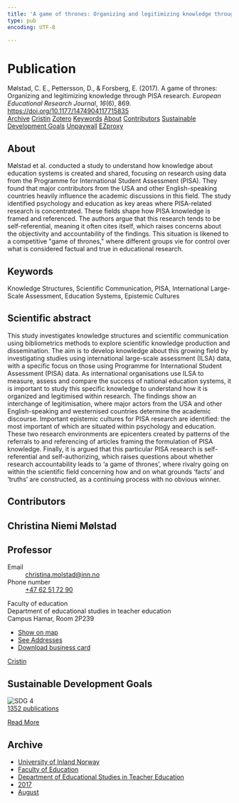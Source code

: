```yaml
---
title: 'A game of thrones: Organizing and legitimizing knowledge through PISA research'
type: pub
encoding: UTF-8

---
```

<h1>Publication</h1>
<article id="csl-bib-container-KPBHU6QV" class="csl-bib-container">
  <div class="csl-bib-body"> <div class="csl-entry">Mølstad, C. E., Pettersson, D., &#38; Forsberg, E. (2017). A game of thrones: Organizing and legitimizing knowledge through PISA research. <i>European Educational Research Journal</i>, <i>16</i>(6), 869. <a href="https://doi.org/10.1177/1474904117715835">https://doi.org/10.1177/1474904117715835</a></div> </div>
  <div class="csl-bib-buttons">
    <a href="#taxonomy-article-KPBHU6QV" alt="archive" class="csl-bib-button">Archive</a>
    <a href="https://app.cristin.no/results/show.jsf?id=1485342" alt="Cristin" class="csl-bib-button">Cristin</a>
    <a href="http://zotero.org/groups/5881554/items/KPBHU6QV" alt="Zotero" class="csl-bib-button">Zotero</a>
    <a href="#keywords-article-KPBHU6QV" alt="keywords" class="csl-bib-button">Keywords</a>
    <a href="#about-article-KPBHU6QV" alt="about_pub" class="csl-bib-button">About</a>
    <a href="#contributors-article-KPBHU6QV" alt="contributors" class="csl-bib-button">Contributors</a>
    <a href="#sdg-article-KPBHU6QV" alt="sdg" class="csl-bib-button">Sustainable Development Goals</a>
    <a href="https://doi.org/10.1177/1474904117715835" alt="Unpaywall" class="csl-bib-button">Unpaywall</a>
    <a href="https://doi.org/10.1177/1474904117715835" alt="EZproxy" class="csl-bib-button">EZproxy</a>
  </div>
  <div id="csl-bib-meta-container-KPBHU6QV"></div>
</article>
<div id="csl-bib-meta-KPBHU6QV" class="csl-bib-meta">
  <article id="about-article-KPBHU6QV" class="about_pub-article">
    <h1>About</h1>
    Mølstad et al. conducted a study to understand how knowledge about education systems is created and shared, focusing on research using data from the Programme for International Student Assessment (PISA). They found that major contributors from the USA and other English-speaking countries heavily influence the academic discussions in this field. The study identified psychology and education as key areas where PISA-related research is concentrated. These fields shape how PISA knowledge is framed and referenced. The authors argue that this research tends to be self-referential, meaning it often cites itself, which raises concerns about the objectivity and accountability of the findings. This situation is likened to a competitive "game of thrones," where different groups vie for control over what is considered factual and true in educational research.
  </article>
  <article id="keywords-article-KPBHU6QV" class="keywords-article">
    <h1>Keywords</h1>
    Knowledge Structures, Scientific Communication, PISA, International Large-Scale Assessment, Education Systems, Epistemic Cultures
  </article>
  <article id="abstract-article-KPBHU6QV" class="abstract-article">
    <h1>Scientific abstract</h1>
    This study investigates knowledge structures and scientific communication using bibliometrics methods to explore scientific knowledge production and dissemination. The aim is to develop knowledge about this growing field by investigating studies using international large-scale assessment (ILSA) data, 
with a specific focus on those using Programme for International Student Assessment (PISA) data. As international organisations use ILSA to measure, assess and compare the success of national education systems, it is important to study this specific knowledge to understand how it is organized and legitimised within research. The findings show an interchange of legitimisation, where major 
actors from the USA and other English-speaking and westernised countries determine the academic discourse. Important epistemic cultures for PISA research are identified: the most important of which are situated within psychology and education. These two research environments are epicenters created by patterns of the referrals to and referencing of articles framing the formulation of PISA 
knowledge. Finally, it is argued that this particular PISA research is self-referential and self-authorizing, which raises questions about whether research accountability leads to ‘a game of thrones’, where rivalry going on within the scientific field concerning how and on what grounds ‘facts’ and ‘truths’ are constructed, as a continuing process with no obvious winner.
  </article>
  <article id="contributors-article-KPBHU6QV" class="contributors-article">
    <h1>Contributors</h1>
    <div class="personas"> <div class="vrtx-hinn-person-card"> <div class="photo"> <i class="lar la-user-circle missing-person"></i> </div> <div class="info"> <hgroup><h1>Christina Niemi Mølstad</h1> <h2>Professor</h2> </hgroup><dl> <dt>Email</dt> <dd> <a href="mailto:christina.molstad@inn.no">christina.molstad@inn.no</a> </dd> <dt>Phone number</dt> <dd><a href="tel:+4762517290"> +47 62 51 72 90 </a></dd> </dl> <p> Faculty of education<br> Department of educational studies in teacher education<br> Campus Hamar, Room 2P239 </p> <ul class="vrtx-hinn-links"> <li><a href="https://www.google.com/maps?q=60.796004,11.072099">Show on map</a></li> <li><a href="https://www.inn.no/english/find-an-employee/christina-molstad.html#vrtx-hinn-addresses">See Addresses</a></li> <li><a href="https://www.inn.no/english/find-an-employee/christina-molstad.html?vrtx=vcf">Download business card</a></li> </ul> </div> </div> <a href="https://app.cristin.no/persons/show.jsf?id=5325" alt="Cristin URL" class="personas-cristin">Cristin</a> </div>
  </article>
  <article id="sdg-article-KPBHU6QV" class="sdg-article">
    <h1>Sustainable Development Goals</h1>
    <div class="sdg-container"><div id="sdg4" class="sdg">
        <img src="{{< params subfolder >}}images/sdg/sdg04_en.png" class="image" alt="SDG 4">
        <div class="sdg-overlay">
          <a href="/en/archive/?key=?sdg=4#archive" class="sdg-publication-count"><span>1352</span> publications</a>
          <p><a href="https://sdgs.un.org/goals/goal4" class="sdg-read-more">Read More</a></p>
        </div>
      </div></div>
  </article>
  <article id="taxonomy-article-KPBHU6QV" class="taxonomy-article">
    <h1>Archive</h1>
    <ul>
      <li>
        <a href="/en/archive/?key=3DCRN523">University of Inland Norway</a>
      </li>
      <li>
        <a href="/en/archive/?key=WYNZA47F">Faculty of Education</a>
      </li>
      <li>
        <a href="/en/archive/?key=BKPR6TE7">Department of Educational Studies in Teacher Education</a>
      </li>
      <li>
        <a href="/en/archive/?key=T3ZBNWHJ">2017</a>
      </li>
      <li>
        <a href="/en/archive/?key=JBEPPNYV">August</a>
      </li>
    </ul>
  </article>
</div>
